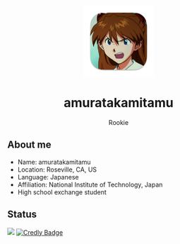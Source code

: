 <p align="center">
    <img src="icon.png" height="160">
    <h1 align="center">amuratakamitamu</h1>
    <p align="center">Rookie</p>
</p>

## About me
- Name: amuratakamitamu
- Location: Roseville, CA, US
- Language: Japanese
- Affiliation: National Institute of Technology, Japan
- High school exchange student

## Status
<a href="https://atcoder.jp/users/amuratakamitamu" target="_blank" title="amuratakamitamu"><img src="https://img.shields.io/endpoint?url=https%3A%2F%2Fatcoder-badges.now.sh%2Fapi%2Fatcoder%2Fjson%2Famuratakamitamu" /></a>
<a href="https://www.credly.com/badges/ef92f32a-bd58-4fb2-b85f-a1cd6402e495" target="_blank"><img src="[https://images.credly.com/size/340x340/images/ef92f32a-bd58-4fb2-b85f-a1cd6402e495/CredlyBadge.png](https://images.credly.com/size/340x340/images/db97e4a6-df27-487c-b0b8-df43f467d853/image.png)" alt="Credly Badge" width="150" height="270"></a>

